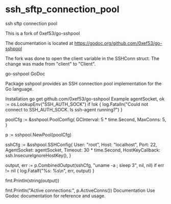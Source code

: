 # ssh_sftp_connection_pool
ssh sftp connection pool

This is a fork of 0xef53/go-sshpool

The documentation is located at https://godoc.org/github.com/0xef53/go-sshpool

The fork was done to open the client variable in the SSHConn struct.  The change was made from "client" to "Client".



go-sshpool
GoDoc

Package sshpool provides an SSH connection pool implementation for the Go language.

Installation
go get github.com/0xef53/go-sshpool
Example
agentSocket, ok := os.LookupEnv("SSH_AUTH_SOCK")
if !ok {
	log.Fatalln("Could not connect to SSH_AUTH_SOCK. Is ssh-agent running?")
}

poolCfg := &sshpool.PoolConfig{
	GCInterval: 5 * time.Second,
	MaxConns:   5,
}

p := sshpool.NewPool(poolCfg)

sshCfg := &sshpool.SSHConfig{
	User:        "root",
	Host:        "localhost",
	Port:        22,
	AgentSocket: agentSocket,
	Timeout:     30 * time.Second,
	HostKeyCallback: ssh.InsecureIgnoreHostKey(),
}

output, err := p.CombinedOutput(sshCfg, "uname -a ; sleep 3", nil, nil)
if err != nil {
	log.Fatalf("%s: %s\n", err, output)
}

fmt.Println(string(output))

fmt.Println("Active connections:", p.ActiveConns())
Documentation
Use Godoc documentation for reference and usage.
